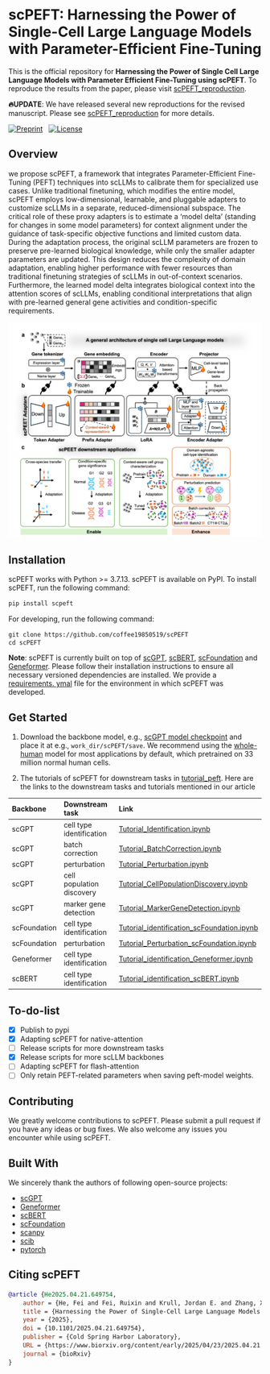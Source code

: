 # scPEFT: Harnessing the Power of Single-Cell Large Language Models with Parameter-Efficient Fine-Tuning 

This is the official repository for **Harnessing the Power of Single Cell Large Language Models with Parameter Efficient
Fine-Tuning using scPEFT**. To reproduce the results from the paper, please visit [scPEFT_reproduction](https://github.com/coffee19850519/scPEFT_reproduction).

**:fire:UPDATE**: We have released several new reproductions for the revised manuscript. Please see [scPEFT_reproduction](https://github.com/coffee19850519/scPEFT_reproduction) for more details.


[![Preprint](https://img.shields.io/badge/preprint-available-brightgreen)](https://www.biorxiv.org/content/10.1101/2024.01.27.577455v1)
&nbsp;
[![License](https://img.shields.io/badge/license-MIT-blue)](https://github.com/username/repo/blob/main/LICENSE)

## Overview
we propose scPEFT, a framework that integrates Parameter-Efficient Fine-Tuning (PEFT) techniques into scLLMs to calibrate them for specialized use cases. Unlike traditional finetuning, which modifies the entire model, scPEFT employs low-dimensional, learnable, and pluggable adapters to customize scLLMs in a separate, reduced-dimensional subspace. The critical role of these proxy adapters is to estimate a ‘model delta’ (standing for changes in some model parameters) for context alignment under the guidance of task-specific objective functions and limited custom data. During the adaptation process, the original scLLM parameters are frozen to preserve pre-learned biological knowledge, while only the smaller adapter parameters are updated. This design reduces the complexity of domain adaptation, enabling higher performance with fewer resources than traditional finetuning strategies of scLLMs in out-of-context scenarios. Furthermore, the learned model delta integrates biological context into the attention scores of scLLMs, enabling conditional interpretations that align with pre-learned general gene activities and condition-specific requirements.

![overview](https://github.com/coffee19850519/scPEFT/blob/main/img/overview.jpg)

## Installation

scPEFT works with Python >= 3.7.13. scPEFT is available on PyPI. To install scPEFT, run the following command:

```bash
pip install scpeft
```

For developing, run the following command:

```
git clone https://github.com/coffee19850519/scPEFT
cd scPEFT
```

**Note**: scPEFT is currently built on top of [scGPT](https://github.com/bowang-lab/scGPT), [scBERT](https://github.com/TencentAILabHealthcare/scBERT), [scFoundation](https://github.com/biomap-research/scFoundation/) and [Geneformer](https://huggingface.co/ctheodoris/Geneformer).
Please follow their installation instructions to ensure all necessary versioned dependencies are installed. We provide a [requirements. ymal](https://github.com/SELECT-FROM/scPEFT/blob/main/requirements.yaml) file for the environment in which scPEFT was developed.

## Get Started

1. Download the backbone
   model, e.g., [scGPT model checkpoint](https://github.com/bowang-lab/scGPT/blob/main/README.md#pretrained-scgpt-model-zoo)
   and place it at e.g., `work_dir/scPEFT/save`. We recommend using
   the [whole-human](https://drive.google.com/drive/folders/1oWh_-ZRdhtoGQ2Fw24HP41FgLoomVo-y?usp=sharing) model for
   most applications by default, which pretrained on 33 million normal human cells.

2. The tutorials of scPEFT for downstream tasks
   in  [tutorial_peft](https://github.com/coffee19850519/scPEFT/tree/main/tutorial_peft). Here are the links to the
   downstream tasks and tutorials mentioned in our article

  | Backbone| Downstream task           | Link                                                                                                                                           |
  |:-------------------------- |:--------------------------|:-----------------------------------------------------------------------------------------------------------------------------------------------|
  |scGPT | cell type identification  | [Tutorial_Identification.ipynb](https://github.com/coffee19850519/scPEFT/blob/main/tutorial_peft/Tutorial_Identification.ipynb)                |
  |scGPT | batch correction          | [Tutorial_BatchCorrection.ipynb](https://github.com/coffee19850519/scPEFT/blob/main/tutorial_peft/Tutorial_BatchCorrection.ipynb)                 |
  |scGPT | perturbation              | [Tutorial_Perturbation.ipynb](https://github.com/coffee19850519/scPEFT/blob/main/tutorial_peft/Tutorial_Perturbation.ipynb)                       |
  |scGPT | cell population discovery | [Tutorial_CellPopulationDiscovery.ipynb](https://github.com/coffee19850519/scPEFT/blob/main/tutorial_peft/Tutorial_CellPopulationDiscovery.ipynb) |
  |scGPT | marker gene detection     | [Tutorial_MarkerGeneDetection.ipynb](https://github.com/coffee19850519/scPEFT/blob/main/tutorial_peft/Tutorial_MarkerGeneDetection.ipynb)         |
  |scFoundation | cell type identification  | [Tutorial_identification_scFoundation.ipynb](https://github.com/coffee19850519/scPEFT/blob/main/tutorial_peft/Tutorial_identification_scFoundation.ipynb)               |
  |scFoundation | perturbation              | [Tutorial_Perturbation_scFoundation.ipynb](https://github.com/coffee19850519/scPEFT/blob/main/tutorial_peft/Tutorial_perturbation_scFoundation.ipynb)                       |
  |Geneformer | cell type identification  | [Tutorial_identification_Geneformer.ipynb](https://github.com/coffee19850519/scPEFT/blob/main/tutorial_peft/Tutorial_identification_Geneformer.ipynb)              |
  |scBERT | cell type identification  | [Tutorial_identification_scBERT.ipynb](https://github.com/coffee19850519/scPEFT/blob/main/tutorial_peft/Tutorial_identification_scBERT.ipynb)               |

## To-do-list

- [x] Publish to pypi
- [x] Adapting scPEFT for native-attention
- [ ] Release scripts for more downstream tasks
- [x] Release scripts for more scLLM backbones
- [ ] Adapting scPEFT for flash-attention
- [ ] Only retain PEFT-related parameters when saving peft-model weights.

## Contributing

We greatly welcome contributions to scPEFT. Please submit a pull request if you have any ideas or bug fixes. We also
welcome any issues you encounter while using scPEFT.

## Built With

We sincerely thank the authors of following open-source projects:

- [scGPT](https://github.com/bowang-lab/scGPT)
- [Geneformer](https://huggingface.co/ctheodoris/Geneformer)
- [scBERT](https://github.com/TencentAILabHealthcare/scBERT)
- [scFoundation](https://github.com/biomap-research/scFoundation/)
- [scanpy](https://github.com/scverse/scanpy)
- [scib](https://github.com/theislab/scib)
- [pytorch](https://github.com/pytorch/pytorch)

## Citing scPEFT

```bibtex
@article {He2025.04.21.649754,
	author = {He, Fei and Fei, Ruixin and Krull, Jordan E. and Zhang, Xinyu and Gao, Mingyue and Su, Li and Chen, Yibo and Yu, Yang and Li, Jinpu and Jin, Baichuan and Chang, Yuzhou and Ma, Anjun and Ma, Qin and Xu, Dong},
	title = {Harnessing the Power of Single-Cell Large Language Models with Parameter Efficient Fine-Tuning using scPEFT},
	year = {2025},
	doi = {10.1101/2025.04.21.649754},
	publisher = {Cold Spring Harbor Laboratory},
	URL = {https://www.biorxiv.org/content/early/2025/04/23/2025.04.21.649754},
	journal = {bioRxiv}
}

```
